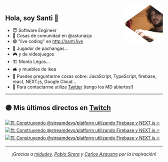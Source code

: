 <img height="120" align="right" src="./.github/avatar.png" />

## Hola, soy Santi 🚀

- 😇 Software Engineer
- 📅 Cosas de comunidad en @asturiasjs 
- 🟣 "live coding" en http://santi.live 
- 🏀 Jugador de pachangas...
- 🎮 y de videojuegos 
- 🏗 Monto Legos...
- 🛋 y muebles de ikea 
- 🤔 Puedes preguntarme cosas sobre: JavaScript, TypeScript, firebase, react, NEXT.js, Google Cloud...
- 📝 Para contactarme utiliza [Twitter](https://twitter.com/SantiMA10) (tengo los MD abiertos!)

---

## 🟣 Mis últimos directos en [Twitch](http://santi.live)

<a href='https://www.twitch.tv/videos/828959823' target='_blank'>
<img width='30%' src='https://static-cdn.jtvnw.net/cf_vods/d2nvs31859zcd8/98972bfccf054dd46563_santima10_40268197820_1607359027/thumb/thumb0-320x180.jpg' alt='🏗  Construyendo @streamdevs/platform utilizando Firebase y NEXT.js 🔥' />
</a><a href='https://www.twitch.tv/videos/819833558' target='_blank'>
<img width='30%' src='https://static-cdn.jtvnw.net/cf_vods/d2nvs31859zcd8/4f6da8a9c632bb109a0e_santima10_40174771452_1606665256/thumb/thumb0-320x180.jpg' alt='🏗  Construyendo @streamdevs/platform utilizando Firebase y NEXT.js 🔥' />
</a><a href='https://www.twitch.tv/videos/818656494' target='_blank'>
<img width='30%' src='https://static-cdn.jtvnw.net/cf_vods/d2nvs31859zcd8/c8e10146f70c53ab65fe_santima10_40161155900_1606579448/thumb/thumb0-320x180.jpg' alt='🏗  Construyendo @streamdevs/platform utilizando Firebase y NEXT.js 🔥' />
</a>

---

<p align="center">
  <i>¡Gracias a <a href="https://github.com/midudev" target="_blank"> midudev</a>, <a href="https://github.com/pablosirera" taget="_blank">Pablo Sirera</a> y <a href="https://github.com/carlosazaustre" target="_blank">Carlos Azaustre</a> por la inspiración!</i>
</p>